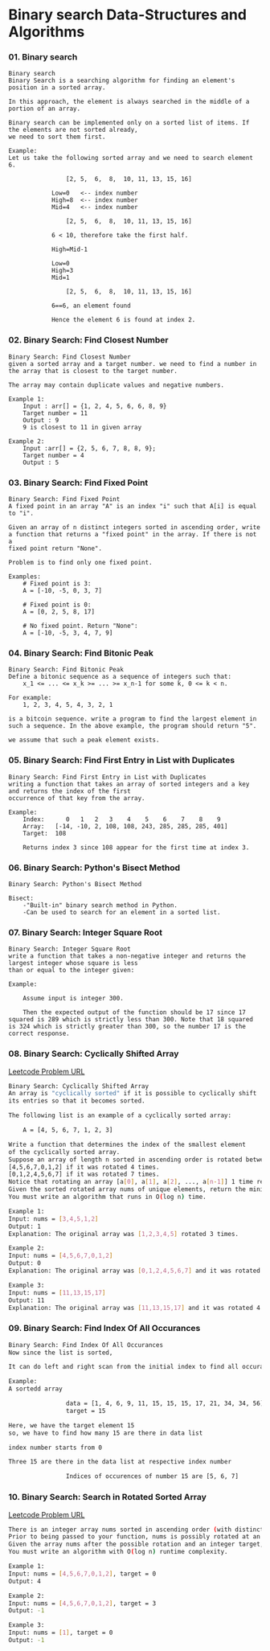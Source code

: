 # Binary search Data-Structures and Algorithms

### 01. Binary search

    Binary search
    Binary Search is a searching algorithm for finding an element's position in a sorted array.

    In this approach, the element is always searched in the middle of a portion of an array.

    Binary search can be implemented only on a sorted list of items. If the elements are not sorted already,
    we need to sort them first.

    Example:
    Let us take the following sorted array and we need to search element 6.

                    [2,	5,	6,	8,	10,	11,	13,	15,	16]

                Low=0   <-- index number
                High=8  <-- index number
                Mid=4   <-- index number

                    [2,	5,	6,	8,	10,	11,	13,	15,	16]

                6 < 10, therefore take the first half.

                High=Mid-1

                Low=0
                High=3
                Mid=1

                    [2,	5,	6,	8,	10,	11,	13,	15,	16]

                6==6, an element found

                Hence the element 6 is found at index 2.

### 02. Binary Search: Find Closest Number

    Binary Search: Find Closest Number
    given a sorted array and a target number. we need to find a number in the array that is closest to the target number.

    The array may contain duplicate values and negative numbers.

    Example 1:
        Input : arr[] = {1, 2, 4, 5, 6, 6, 8, 9}
        Target number = 11
        Output : 9
        9 is closest to 11 in given array

    Example 2:
        Input :arr[] = {2, 5, 6, 7, 8, 8, 9};
        Target number = 4
        Output : 5

### 03. Binary Search: Find Fixed Point

    Binary Search: Find Fixed Point
    A fixed point in an array "A" is an index "i" such that A[i] is equal to "i".

    Given an array of n distinct integers sorted in ascending order, write a function that returns a "fixed point" in the array. If there is not a
    fixed point return "None".

    Problem is to find only one fixed point.

    Examples:
        # Fixed point is 3:
        A = [-10, -5, 0, 3, 7]

        # Fixed point is 0:
        A = [0, 2, 5, 8, 17]

        # No fixed point. Return "None":
        A = [-10, -5, 3, 4, 7, 9]

### 04. Binary Search: Find Bitonic Peak

    Binary Search: Find Bitonic Peak
    Define a bitonic sequence as a sequence of integers such that:
        x_1 <= ... <= x_k >= ... >= x_n-1 for some k, 0 <= k < n.

    For example:
        1, 2, 3, 4, 5, 4, 3, 2, 1

    is a bitcoin sequence. write a program to find the largest element in
    such a sequence. In the above example, the program should return "5".

    we assume that such a peak element exists.

### 05. Binary Search: Find First Entry in List with Duplicates

    Binary Search: Find First Entry in List with Duplicates
    writing a function that takes an array of sorted integers and a key and returns the index of the first
    occurrence of that key from the array.

    Example:
        Index:      0   1   2   3    4    5    6    7    8    9
        Array:   [-14, -10, 2, 108, 108, 243, 285, 285, 285, 401]
        Target:  108

        Returns index 3 since 108 appear for the first time at index 3.

### 06. Binary Search: Python's Bisect Method

    Binary Search: Python's Bisect Method

    Bisect:
        -"Built-in" binary search method in Python.
        -Can be used to search for an element in a sorted list.

### 07. Binary Search: Integer Square Root

    Binary Search: Integer Square Root
    write a function that takes a non-negative integer and returns the largest integer whose square is less
    than or equal to the integer given:

    Example:

        Assume input is integer 300.

        Then the expected output of the function should be 17 since 17 squared is 289 which is strictly less than 300. Note that 18 squared is 324 which is strictly greater than 300, so the number 17 is the correct response.

### 08. Binary Search: Cyclically Shifted Array

[Leetcode Problem URL](https://leetcode.com/problems/find-minimum-in-rotated-sorted-array/)

```bash
Binary Search: Cyclically Shifted Array
An array is "cyclically sorted" if it is possible to cyclically shift
its entries so that it becomes sorted.

The following list is an example of a cyclically sorted array:

    A = [4, 5, 6, 7, 1, 2, 3]

Write a function that determines the index of the smallest element
of the cyclically sorted array.
Suppose an array of length n sorted in ascending order is rotated between 1 and n times. For example, the array nums = [0,1,2,4,5,6,7] might become:
[4,5,6,7,0,1,2] if it was rotated 4 times.
[0,1,2,4,5,6,7] if it was rotated 7 times.
Notice that rotating an array [a[0], a[1], a[2], ..., a[n-1]] 1 time results in the array [a[n-1], a[0], a[1], a[2], ..., a[n-2]].
Given the sorted rotated array nums of unique elements, return the minimum element of this array.
You must write an algorithm that runs in O(log n) time.

Example 1:
Input: nums = [3,4,5,1,2]
Output: 1
Explanation: The original array was [1,2,3,4,5] rotated 3 times.

Example 2:
Input: nums = [4,5,6,7,0,1,2]
Output: 0
Explanation: The original array was [0,1,2,4,5,6,7] and it was rotated 4 times.

Example 3:
Input: nums = [11,13,15,17]
Output: 11
Explanation: The original array was [11,13,15,17] and it was rotated 4 times.
```

### 09. Binary Search: Find Index Of All Occurances

```bash
Binary Search: Find Index Of All Occurances
Now since the list is sorted,

It can do left and right scan from the initial index to find all occurances of a given element.

Example:
A sortedd array

                data = [1, 4, 6, 9, 11, 15, 15, 15, 17, 21, 34, 34, 56]
                target = 15

Here, we have the target element 15
so, we have to find how many 15 are there in data list

index number starts from 0

Three 15 are there in the data list at respective index number

                Indices of occurences of number 15 are [5, 6, 7]
```

### 10. Binary Search: Search in Rotated Sorted Array

[Leetcode Problem URL](https://leetcode.com/problems/search-in-rotated-sorted-array/)

```bash
There is an integer array nums sorted in ascending order (with distinct values).
Prior to being passed to your function, nums is possibly rotated at an unknown pivot index k (1 <= k < nums.length) such that the resulting array is [nums[k], nums[k+1], ..., nums[n-1], nums[0], nums[1], ..., nums[k-1]] (0-indexed). For example, [0,1,2,4,5,6,7] might be rotated at pivot index 3 and become [4,5,6,7,0,1,2].
Given the array nums after the possible rotation and an integer target, return the index of target if it is in nums, or -1 if it is not in nums.
You must write an algorithm with O(log n) runtime complexity.

Example 1:
Input: nums = [4,5,6,7,0,1,2], target = 0
Output: 4

Example 2:
Input: nums = [4,5,6,7,0,1,2], target = 3
Output: -1

Example 3:
Input: nums = [1], target = 0
Output: -1
```
